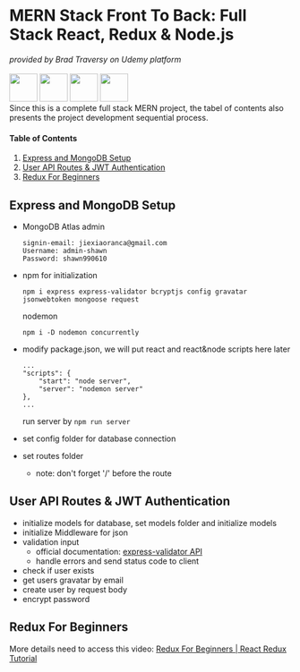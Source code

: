 # MERN Stack Front To Back: Full Stack React, Redux & Node.js
_provided by Brad Traversy on Udemy platform_ <br><br>
<img height="50" src="https://user-images.githubusercontent.com/25181517/182884177-d48a8579-2cd0-447a-b9a6-ffc7cb02560e.png">
<img height="50" src="https://user-images.githubusercontent.com/25181517/183859966-a3462d8d-1bc7-4880-b353-e2cbed900ed6.png">
<img height="50" src="https://user-images.githubusercontent.com/25181517/183897015-94a058a6-b86e-4e42-a37f-bf92061753e5.png">
<img height="50" src="https://user-images.githubusercontent.com/25181517/183568594-85e280a7-0d7e-4d1a-9028-c8c2209e073c.png">
<br>
Since this is a complete full stack MERN project, the tabel of contents also presents the project development sequential process.
#### Table of Contents
1. [Express and MongoDB Setup](#anchor_1)<br/>
1. [User API Routes & JWT Authentication](#anchor_2)<br/>
1. [Redux For Beginners](#anchor_999)<br/>

## Express and MongoDB Setup<a name="anchor_1"></a>
- MongoDB Atlas admin
    ```
    signin-email: jiexiaoranca@gmail.com
    Username: admin-shawn
    Password: shawn990610
    ```
- npm for initialization

    ```
    npm i express express-validator bcryptjs config gravatar jsonwebtoken mongoose request 
    ```
    nodemon
    ```
    npm i -D nodemon concurrently 
    ```
- modify package.json, we will put react and react&node scripts here later
    ```
    ...
    "scripts": {
        "start": "node server",
        "server": "nodemon server"
    },
    ...
    ```
    run server by ```npm run server```
- set config folder for database connection 
- set routes folder
    - note: don't forget '/' before the route

## User API Routes & JWT Authentication<a name="anchor_2"></a>
- initialize models for database, set models folder and initialize models
- initialize Middleware for json
- validation input
    - official documentation: [express-validator API](https://express-validator.github.io/docs/api/check)
    - handle errors and send status code to client
- check if user exists
- get users gravatar by email
- create user by request body
- encrypt password

## Redux For Beginners<a name="anchor_999"></a>
More details need to access this video: [Redux For Beginners | React Redux Tutorial](https://www.youtube.com/watch?v=CVpUuw9XSjY)

